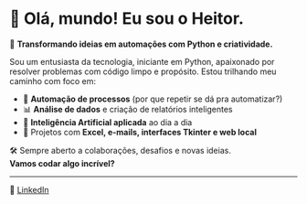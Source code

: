 # 🚀 Olá, mundo! Eu sou o Heitor.

🎯 **Transformando ideias em automações com Python e criatividade.**

Sou um entusiasta da tecnologia, iniciante em Python, apaixonado por resolver problemas com código limpo e propósito. Estou trilhando meu caminho com foco em:

- 🧠 **Automação de processos** (por que repetir se dá pra automatizar?)
- 📊 **Análise de dados** e criação de relatórios inteligentes
- 🤖 **Inteligência Artificial aplicada** ao dia a dia
- 🧰 Projetos com **Excel, e-mails, interfaces Tkinter e web local**

🛠️ Sempre aberto a colaborações, desafios e novas ideias.  
**Vamos codar algo incrível?**

---

🔗 [LinkedIn](https://www.linkedin.com/in/heitor-s-37714b1a0/)  


